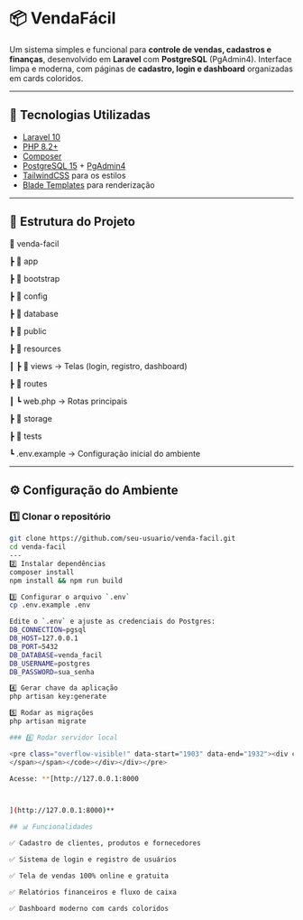 # 📦 VendaFácil

Um sistema simples e funcional para **controle de vendas, cadastros e finanças**, desenvolvido em **Laravel** com **PostgreSQL** (PgAdmin4).
Interface limpa e moderna, com páginas de **cadastro, login e dashboard** organizadas em cards coloridos.

---

## 🚀 Tecnologias Utilizadas

- [Laravel 10](https://laravel.com/)
- [PHP 8.2+](https://www.php.net/)
- [Composer](https://getcomposer.org/)
- [PostgreSQL 15](https://www.postgresql.org/) + [PgAdmin4](https://www.pgadmin.org/)
- [TailwindCSS](https://tailwindcss.com/) para os estilos
- [Blade Templates](https://laravel.com/docs/10.x/blade) para renderização

---

## 📂 Estrutura do Projeto



📁 venda-facil

┣ 📂 app

┣ 📂 bootstrap

┣ 📂 config

┣ 📂 database

┣ 📂 public

┣ 📂 resources

┃ ┣ 📂 views   → Telas (login, registro, dashboard)

┣ 📂 routes

┃ ┗ web.php   → Rotas principais

┣ 📂 storage

┣ 📂 tests

┗ .env.example → Configuração inicial do ambiente


---
## ⚙️ Configuração do Ambiente

### 1️⃣ Clonar o repositório
```bash
git clone https://github.com/seu-usuario/venda-facil.git
cd venda-facil
---
2️⃣ Instalar dependências
composer install
npm install && npm run build

3️⃣ Configurar o arquivo `.env`
cp .env.example .env

Edite o `.env` e ajuste as credenciais do Postgres:
DB_CONNECTION=pgsql
DB_HOST=127.0.0.1
DB_PORT=5432
DB_DATABASE=venda_facil
DB_USERNAME=postgres
DB_PASSWORD=sua_senha

4️⃣ Gerar chave da aplicação
php artisan key:generate

5️⃣ Rodar as migrações
php artisan migrate

### 6️⃣ Rodar servidor local

<pre class="overflow-visible!" data-start="1903" data-end="1932"><div class="contain-inline-size rounded-2xl relative bg-token-sidebar-surface-primary"><div class="sticky top-9"><div class="absolute end-0 bottom-0 flex h-9 items-center pe-2"><div class="bg-token-bg-elevated-secondary text-token-text-secondary flex items-center gap-4 rounded-sm px-2 font-sans text-xs"><span class="" data-state="closed"></span></div></div></div><div class="overflow-y-auto p-4" dir="ltr"><code class="whitespace-pre! language-bash"><span><span>php artisan serve
</span></span></code></div></div></pre>

Acesse: **[http://127.0.0.1:8000



](http://127.0.0.1:8000)**

## 📊 Funcionalidades

✅ Cadastro de clientes, produtos e fornecedores

✅ Sistema de login e registro de usuários

✅ Tela de vendas 100% online e gratuita

✅ Relatórios financeiros e fluxo de caixa

✅ Dashboard moderno com cards coloridos
